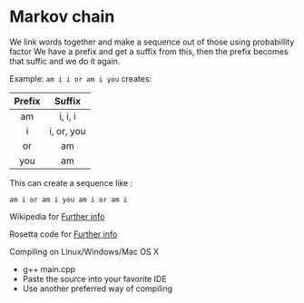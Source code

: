# Markov chain
We link words together and make a sequence out of those using probabillity factor
We have a prefix and get a suffix from this, then the prefix becomes that suffic and we do it again.

Example:
`am i i or am i you` creates:

| Prefix | Suffix     | 
|  :-:   |   :-:      |
|   am   | i, i, i    |
|    i   | i, or, you | 
|   or   |     am     |
|   you  |     am     |

This can create a sequence like :

` am i or am i you am i or am i `

Wikipedia for [Further info](https://en.wikipedia.org/wiki/Markov_chain)

Rosetta code for [Further info](https://rosettacode.org/wiki/Markov_chain_text_generator)

Compiling on Linux/Windows/Mac OS X
  - g++ main.cpp
  - Paste the source into your favorite IDE
  - Use another preferred way of compiling
